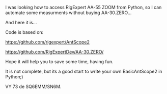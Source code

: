 I was looking how to access RigExpert AA-55 ZOOM from Python, so I can automate some measurments without buying AA-30.ZERO...

And here it is...

Code is based on:

https://github.com/rigexpert/AntScope2


https://github.com/RigExpertDev/AA-30.ZERO/

Hope it will help you to save some time, having fun.

It is not complete, but its a good start to write your own BasicAntScope2 in Python;)

VY 73 de SQ6EMM/SN6M.
